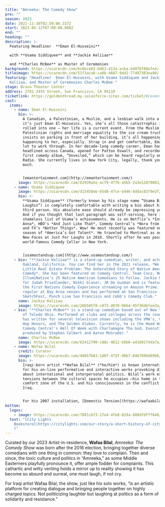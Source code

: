 ```yaml
---
title: "Amreeka: The Comedy Show"
pre: ""
season: 2023
date: 2022-11-30T02:59:06.337Z
start: 2023-05-12T07:00:00.000Z
end: ""
heading: ""
description: |-
  Featuring Headliner  **Eman El-Husseini** 

  with **Usama Siddiquee** and **Jackie Keliiaa** 

  and **Charles McBee** as Master of Ceremonies
background: https://ucarecdn.com/bc6bce03-bd63-413a-acba-b4076f88efe4/-/crop/3000x1097/0,0/-/preview/
titleimage: https://ucarecdn.com/51f3aca8-ca0b-4607-9dd2-77497363ea98/
featuring: "Headliner  Eman El-Husseini, with Usama Siddiquee and Jackie
  Keliiaa, and Master of Ceremonies Charles McBee "
stage: Brava Theater Center
address: 2781 24th Street, San Francisco, CA 94110
ticketlink: https://goldenthread.my.salesforce-sites.com/ticket/#/events/a0S3Z000006tebVUAQ
cast:
  items:
    - name: Eman El-Husseini
      bio: >-
        A Canadian, a Palestinian, a Muslim, and a lesbian walk into a bar …
        it’s just Eman El-Husseini. Yes, she’s all those catastrophic identities
        rolled into one — her life is a current event. From the Muslim ban to
        Palestinian rights and marriage equality to the ice cream truck that
        insists on parking in front of her building, it’s all happening and it’s
        happening to her, especially. Strap in and get comfortable, Eman has a
        lot to work through. In her decade-long comedy career, Eman has
        headlined across Canada, opened for Patton Oswalt, and recorded her
        first comedy album, “Unveiled,” which can be heard regularly on SiriusXM
        Radio. She currently lives in New York City, legally, thank you very
        much. 


        [emantertainment.com](http://emantertainment.com/)
      image: https://ucarecdn.com/62939a5e-acf9-4776-a5b5-2a3e12070083/
    - name: Usama Siddiquee
      image: https://ucarecdn.com/d15458eb-b5d0-47ce-b446-8ddac03f9e3f/
      bio: >-
        **Usama Siddiquee** (formerly known by his stage name “Usama Bin
        Laughin”) is completely comfortable with writing a bio about himself in
        third person. His absolute ease should already be impressing you by now.
        And if you thought that last paragraph was self-serving, here is a
        shameless list of Usama’s achievements. He is on Netflix’s *Inventing
        Anna*, HBO’s *And Just Like That*, Comedy Central’s *Nora from Queens*,
        and FX’s *Better Things*. Wow! He most recently was featured on the 2020
        season of *America’s Got Talent*. He traveled to Montreal as one of the
        New Faces at Just For Laughs in 2018. Shortly after he was passed at the
        world-famous Comedy Cellar in New York. 


        [usamastandsup.com](http://www.usamastandsup.com/)
    - bio: "**Jackie Keliiaa** is a stand-up comedian, writer, and actor based in
        Oakland, California. You can find her in the 2021 release, *We Had a
        Little Real Estate Problem: The Unheralded Story of Native Americans &
        Comedy*. She has been featured on Comedy Central, Team Coco, Netflix and
        IllumiNative’s 25 Native American Comedians to Follow. Jackie has opened
        for Judah Friedlander, Nikki Glaser, JR De Guzman and is featured on
        the First Nations Comedy Experience streaming on Amazon Prime. She is a
        regular at Bay Area venues and has performed at San Francisco
        SketchFest, Punch Line San Francisco and Cobb's Comedy Club."
      name: Jackie Keliiaa
      image: https://ucarecdn.com/26b585f0-c073-4978-9664-45f36dbfee3a/
    - bio: "**Charles McBee** is a stand-up comedian based out of New York City by way
        of Toledo Ohio. Performed at clubs and colleges across the country and
        has written for several television shows including the VMA's, VH1's Hip
        Hop Honors, and The Golden Globes. Currently, he is the Head Writer of
        Comedy Central's Hell Of Week with Charlamagne Tha God, Executive
        produced by Stephen Colbert and Aaron McGruder."
      name: Charles McBee
      image: https://ucarecdn.com/62412790-c88c-4812-b9b6-a4189174da7a/
    - name: Wafaa Bilal
      credit: Curator
      image: https://ucarecdn.com/48857b83-1d0f-475f-90b7-046f099d6996/-/crop/630x843/257,209/-/preview/
      bio: >-
        Iraqi-born artist **Wafaa Bilal** (*he/him*) is known internationally
        for his on-line performative and interactive works provoking dialogue
        about international and interpersonal politics. Bilal’s work explores
        tensions between the cultural spaces he occupies —his home in the
        comfort zone of the U.S. and his consciousness in the conflict zone in
        Iraq.


        For his 2007 installation, [Domestic Tension](https://wafaabilal.com/domestic-tension/), Bilal spent a month in FlatFile Galleries where people could shoot him via a remote-access paintball gun. The Chicago Tribune called it “one of the sharpest works of political art to be seen in a long time”—naming him 2008 Artist of the Year. That year, City Lights published [Shoot an Iraqi: Art, Life and Resistance Under the Gun](https://wafaabilal.com/shoot-an-iraqi/) about Bilal’s life and *Domestic Tension*. Using his own body as a medium, Bilal continued to challenge the public’s comfort zone with projects like [3rdi](https://wafaabilal.com/thirdi/) and [and Counting…](https://wafaabilal.com/and-counting/). Bilal’s work, [Canto III](https://wafaabilal.com/canto-iii/), was included as part of the Iranian pavilion at the 2015 Venice Biennale. Bilal’s current work [168:01](https://wafaabilal.com/168h01s/) brings awareness to cultural destruction and promotes the collective healing process through education and audience participation. His work can be found in the permanent collections of the Los Angeles County Museum of Art, Los Angeles, CA; Museum of Contemporary Photography, Chicago, IL; MATHAF: Arab Museum of Modern Art, Doha, Qatar; amongst others. He holds a BFA from the University of New Mexico, an MFA from the School of the Art Institute of Chicago and was conferred an honorary PhD from DePauw University. Bilal is currently an Arts Professor at [NYU](https://tisch.nyu.edu/about/directory/photo/112869977)’s Tisch School of the Arts.
bottom:
  logos:
    - image: https://ucarecdn.com/7881cbf3-27e4-4fe8-829a-888dfdfff648/
  text: "[City Lights
    Bookstore](https://citylights.com/our-story/a-short-history-of-city-lights/\
    )"
---
```

Curated by our 2023 Artist-in-residence, **Wafaa Bilal**, *Amreeka: The Comedy Show* was born after the 2016 election, bringing together diverse comedians with one thing in common: they love to complain. Then and since, the toxic culture and politics in “Amreeka,” as some Middle Easterners playfully pronounce it, offer ample fodder for complaints. This cathartic and witty venting holds a mirror up to reality showing it has become so absurd and surreal, one must laugh, if not cry.

For Iraqi artist Wafaa Bilal, the show, just like his solo works, “is an artistic platform for creating dialogue and bringing people together on highly charged topics. Not politicizing laughter but laughing at politics as a form of solidarity and resistance.”